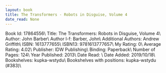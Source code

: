 ```yaml
---
layout: book
title: The Transformers - Robots in Disguise, Volume 4
date_read: None
---
```


Book Id: 17864556\ 
Title: The Transformers: Robots in Disguise, Volume 4\ 
Author: John Barber\ 
Author l-f: Barber, John\ 
Additional Authors: Andrew Griffith\ 
ISBN: 1613777655\ 
ISBN13: 9781613777657\ 
My Rating: 0\ 
Average Rating: 4.02\ 
Publisher: IDW Publishing\ 
Binding: Paperback\ 
Number of Pages: 124\ 
Year Published: 2013\ 
Date Read: \ 
Date Added: 2019/10/18\ 
Bookshelves: kupka-wstydu\ 
Bookshelves with positions: kupka-wstydu (#383)\ 

